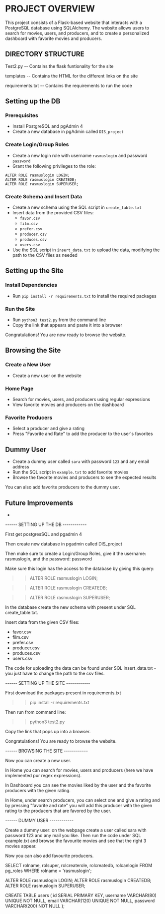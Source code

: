 # PROJECT OVERVIEW 

This project consists of a Flask-based website that interacts with a PostgreSQL database using SQLAlchemy. The website allows users to search for movies, users, and producers, and to create a personalized dashboard with favorite movies and producers.


## DIRECTORY STRUCTURE 

Test2.py
-- Contains the flask funtionality for the site

templates
-- Contains the HTML for the different links on the site

requirements.txt
-- Contains the requirements to run the code


## Setting up the DB

### Prerequisites

* Install PostgreSQL and pgAdmin 4
* Create a new database in pgAdmin called `DIS_project`

### Create Login/Group Roles

* Create a new login role with username `rasmuslogin` and password `password`
* Grant the following privileges to the role:
```sql:
ALTER ROLE rasmuslogin LOGIN;
ALTER ROLE rasmuslogin CREATEDB;
ALTER ROLE rasmuslogin SUPERUSER;
```

### Create Schema and Insert Data

* Create a new schema using the SQL script in `create_table.txt`
* Insert data from the provided CSV files:
	+ `favor.csv`
	+ `film.csv`
	+ `prefer.csv`
	+ `producer.csv`
	+ `produces.csv`
	+ `users.csv`
* Use the SQL script in `insert_data.txt` to upload the data, modifying the path to the CSV files as needed

## Setting up the Site

### Install Dependencies

* Run `pip install -r requirements.txt` to install the required packages

### Run the Site

* Run `python3 test2.py` from the command line
* Copy the link that appears and paste it into a browser

Congratulations! You are now ready to browse the website.

## Browsing the Site

### Create a New User

* Create a new user on the website

### Home Page

* Search for movies, users, and producers using regular expressions
* View favorite movies and producers on the dashboard

### Favorite Producers

* Select a producer and give a rating
* Press "Favorite and Rate" to add the producer to the user's favorites

## Dummy User

* Create a dummy user called `sara` with password `123` and any email address
* Run the SQL script in `example.txt` to add favorite movies
* Browse the favorite movies and producers to see the expected results

You can also add favorite producers to the dummy user.

## Future Improvements

* 










------ SETTING UP THE DB ------------

First get postgresSQL and pgadmin 4

Then create new database in pgadmin called DIS_project

Then make sure to create a Login/Group Roles, give it the username: rasmuslogin, and the password: password

Make sure this login has the access to the database by giving this query: 

>>ALTER ROLE rasmuslogin LOGIN;

>>ALTER ROLE rasmuslogin CREATEDB;

>>ALTER ROLE rasmuslogin SUPERUSER;

In the database create the new schema with present under SQL create_table.txt. 

Insert data from the given CSV files: 
- favor.csv
- film.csv
- prefer.csv
- producer.csv
- produces.csv 
- users.csv 

The code for uploading the data can be found under SQL insert_data.txt - you just have to change the path to the csv files. 

------ SETTING UP THE SITE ------------

First download the packages present in requirements.txt 
>> pip install -r requirements.txt

Then run from command line:
>> python3 test2.py 

Copy the link that pops up into a browser. 

Congratulations! You are ready to browse the website. 

------ BROWSING THE SITE ------------

Now you can create a new user. 

In Home you can search for movies, users and producers (here we have implemented pur regex expressions). 

In Dashboard you can see the movies liked by the user and the favorite producers with the given rating. 

In Home, under search producers, you can select one and give a rating and by pressing "favorite and rate" you will add this producer with the given rating to the producers that are favored by the user. 

------ DUMMY USER ------------

Create a dummy user: on the webpage create a user called sara with password 123 and any mail you like. Then run the code under SQL example.txt and browse the favourite movies and see that the right 3 movies appear. 

Now you can also add favourite producers. 






SELECT rolname, rolsuper, rolcreaterole, rolcreatedb, rolcanlogin FROM pg_roles WHERE rolname = 'rasmuslogin';

ALTER ROLE rasmuslogin LOGIN;
ALTER ROLE rasmuslogin CREATEDB;
ALTER ROLE rasmuslogin SUPERUSER;



CREATE TABLE users (
    id SERIAL PRIMARY KEY,
    username VARCHAR(80) UNIQUE NOT NULL,
    email VARCHAR(120) UNIQUE NOT NULL,
    password VARCHAR(200) NOT NULL
);





